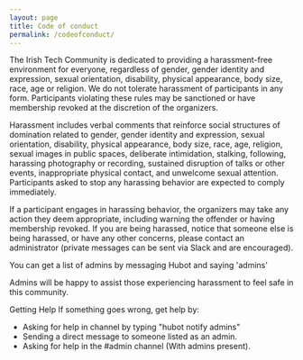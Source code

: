 ```yaml
---
layout: page
title: Code of conduct
permalink: /codeofconduct/
---
```


The Irish Tech Community is dedicated to providing a harassment-free environment for everyone, regardless of gender, gender identity and expression, sexual orientation, disability, physical appearance, body size, race, age or religion. We do not tolerate harassment of participants in any form. Participants violating these rules may be sanctioned or have membership revoked at the discretion of the organizers.

Harassment includes verbal comments that reinforce social structures of domination related to gender, gender identity and expression, sexual orientation, disability, physical appearance, body size, race, age, religion, sexual images in public spaces, deliberate intimidation, stalking, following, harassing photography or recording, sustained disruption of talks or other events, inappropriate physical contact, and unwelcome sexual attention. Participants asked to stop any harassing behavior are expected to comply immediately.

If a participant engages in harassing behavior, the organizers may take any action they deem appropriate, including warning the offender or having membership revoked. If you are being harassed, notice that someone else is being harassed, or have any other concerns, please contact an administrator (private messages can be sent via Slack and are encouraged).

You can get a list of admins by messaging Hubot and saying 'admins'

Admins will be happy to assist those experiencing harassment to feel safe in this community.

Getting Help
If something goes wrong, get help by:

- Asking for help in channel by typing "hubot notify admins"
- Sending a direct message to someone listed as an admin. 
- Asking for help in the #admin channel (With admins present).
